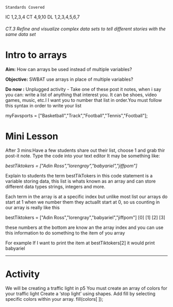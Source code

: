 	Standards Covered
IC	1,2,3,4
CT	4,9,10
DL	1,2,3,4,5,6,7

###### CT.3 Refine and visualize complex data sets to tell different stories with the same data set

# Intro to arrays
**Aim:** How can arrays be used instead of multiple variables?

**Objective:** SWBAT use arrays in place of multiple variables?


**Do now :** Unplugged activity - Take one of these post it notes, when i say you can: write a list of anything that interest you. It can be shoes, video games, music, etc.I I want you to number that list in order.You must follow this syntax in order to write your list

myFavsports = ["Basketball","Track","Football","Tennis","Football"];

# Mini Lesson
    
After 3 mins:Have a few students share out their list, choose 1 and grab thir post-it note. Type the code into your text editor
It may be something like:

*bestTiktokers = ["Adin Ross","lorengray","babyariel","jiffpom"]*

Explain to students the term bestTikTokers in this code statement is a variable storing data, this list is whats known as an array and can store different data types strings, integers and more.

Each term in the array is at a specific index 
but unlike most list our arrays do start at 1 when we number them they actuallt start at 0, so us counting in our array is really like this

bestTiktokers = ["Adin Ross","lorengray","babyariel","jiffpom"]
                     [0]         [1]        [2]         [3]

these numbers at the bottom are know an the array index and you can use this information to do something  to the item of you array

For example If I want to print the item at bestTiktokers[2] it would print babyariel

-----------------------------

# Activity

We will be creating a traffic light in p5 
You must create an array of colors for your traffic light
Create a ‘stop light’ using shapes.
Add fill by selecting specific colors within your array.
fill(colors[ ]);
